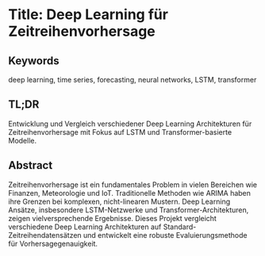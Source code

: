 # Title: Deep Learning für Zeitreihenvorhersage

## Keywords
deep learning, time series, forecasting, neural networks, LSTM, transformer

## TL;DR
Entwicklung und Vergleich verschiedener Deep Learning Architekturen für Zeitreihenvorhersage mit Fokus auf LSTM und Transformer-basierte Modelle.

## Abstract
Zeitreihenvorhersage ist ein fundamentales Problem in vielen Bereichen wie Finanzen, Meteorologie und IoT. Traditionelle Methoden wie ARIMA haben ihre Grenzen bei komplexen, nicht-linearen Mustern. Deep Learning Ansätze, insbesondere LSTM-Netzwerke und Transformer-Architekturen, zeigen vielversprechende Ergebnisse. Dieses Projekt vergleicht verschiedene Deep Learning Architekturen auf Standard-Zeitreihendatensätzen und entwickelt eine robuste Evaluierungsmethode für Vorhersagegenauigkeit.